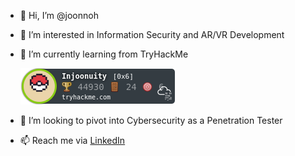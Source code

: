 - 👋 Hi, I’m @joonnoh
- 👀 I’m interested in Information Security and AR/VR Development
- 🌱 I’m currently learning from TryHackMe

     <a href="https://tryhackme.com/p/Injoonuity">![tryhackme-badge](badge.png)</a>


- 💞️ I’m looking to pivot into Cybersecurity as a Penetration Tester
- 📫 Reach me via [LinkedIn](https://www.linkedin.com/in/joonnoh/)

<!---
joonnoh/joonnoh is a ✨ special ✨ repository because its `README.md` (this file) appears on your GitHub profile.
You can click the Preview link to take a look at your changes.
--->
